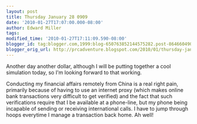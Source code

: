 ```yaml
---
layout: post
title: Thursday January 28 0909
date: '2010-01-27T17:07:00.000-08:00'
author: Edward Miller
tags: 
modified_time: '2010-01-27T17:11:09.590-08:00'
blogger_id: tag:blogger.com,1999:blog-650763852144575282.post-8646604902177253370
blogger_orig_url: http://prcadventure.blogspot.com/2010/01/thursday-january-28-0909.html
---
```


Another day another dollar, although I will be putting together a cool simulation today, so I'm looking forward to that working.

Conducting my financial affairs remotely from China is a real right pain, primarily because of having to use an internet proxy (which makes online bank transactions very difficult to get verified) and the fact that such verifications require that I be available at a phone-line, but my phone being incapable of sending or receiving international calls. I have to jump through hoops everytime I manage a transaction back home. Ah well!

